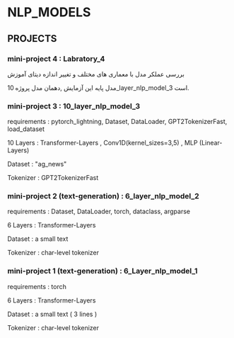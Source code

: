 # NLP_MODELS
## PROJECTS
### mini-project 4 : Labratory_4
بررسی عملکر مدل با معماری های مختلف و تغییر اندازه دیتای آموزش 

مدل پایه این آزمایش ,دهمان مدل پروژه 10_layer_nlp_model_3 است.
### mini-project 3 : 10_layer_nlp_model_3

requirements : pytorch_lightning, Dataset, DataLoader, GPT2TokenizerFast, load_dataset

10 Layers : Transformer-Layers , Conv1D(kernel_sizes=3,5) , MLP (Linear-Layers)

Dataset : "ag_news"

Tokenizer : GPT2TokenizerFast
### mini-project 2 (text-generation) : 6_layer_nlp_model_2

requirements : Dataset, DataLoader, torch, dataclass, argparse

6 Layers : Transformer-Layers

Dataset : a small text

Tokenizer : char-level tokenizer
### mini-project 1 (text-generation) : 6_Layer_nlp_model_1  

requirements : torch

6 Layers : Transformer-Layers

Dataset : a small text ( 3 lines )

Tokenizer : char-level tokenizer
